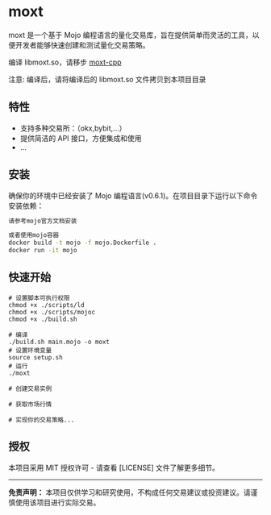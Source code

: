 # moxt

moxt 是一个基于 Mojo 编程语言的量化交易库，旨在提供简单而灵活的工具，以便开发者能够快速创建和测试量化交易策略。

编译 libmoxt.so，请移步 [moxt-cpp](https://github.com/f0cii/moxt-cpp)

注意: 编译后，请将编译后的 libmoxt.so 文件拷贝到本项目目录

## 特性

- 支持多种交易所：（okx,bybit,...）
- 提供简洁的 API 接口，方便集成和使用
- ...

## 安装

确保你的环境中已经安装了 Mojo 编程语言(v0.6.1)。在项目目录下运行以下命令安装依赖：

```bash
请参考mojo官方文档安装

或者使用mojo容器
docker build -t mojo -f mojo.Dockerfile .
docker run -it mojo
```

## 快速开始

```mojo
# 设置脚本可执行权限
chmod +x ./scripts/ld
chmod +x ./scripts/mojoc
chmod +x ./build.sh

# 编译
./build.sh main.mojo -o moxt
# 设置环境变量
source setup.sh
# 运行
./moxt

# 创建交易实例

# 获取市场行情

# 实现你的交易策略...
```

## 授权

本项目采用 MIT 授权许可 - 请查看 [LICENSE] 文件了解更多细节。

---

**免责声明：** 本项目仅供学习和研究使用，不构成任何交易建议或投资建议。请谨慎使用该项目进行实际交易。
